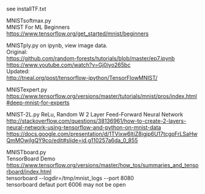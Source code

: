 see installTF.txt   

MNISTsoftmax.py     
MNIST For ML Beginners  
https://www.tensorflow.org/get_started/mnist/beginners

MNISTply.py on ipynb, view image data.  
Original:   
https://github.com/random-forests/tutorials/blob/master/ep7.ipynb   
https://www.youtube.com/watch?v=Gj0iyo265bc     
Updated:    
http://tneal.org/post/tensorflow-ipython/TensorFlowMNIST/    

MNISTexpert.py  
https://www.tensorflow.org/versions/master/tutorials/mnist/pros/index.html#deep-mnist-for-experts

MNIST-2L.py    ReLu, Random W 
2 Layer Feed-Forward Neural Network     
http://stackoverflow.com/questions/38136961/how-to-create-2-layers-neural-network-using-tensorflow-and-python-on-mnist-data
https://docs.google.com/presentation/d/1TVixw6ItiZ8igjp6U17tcgoFrLSaHwQmMOwjlgQY9co/edit#slide=id.g110257a6da_0_855

MNISTboard.py   
TensorBoard Demo    
https://www.tensorflow.org/versions/master/how_tos/summaries_and_tensorboard/index.html     
tensorboard --logdir=/tmp/mnist_logs --port 8080    
tensorboard defaut port 6006 may not be open 